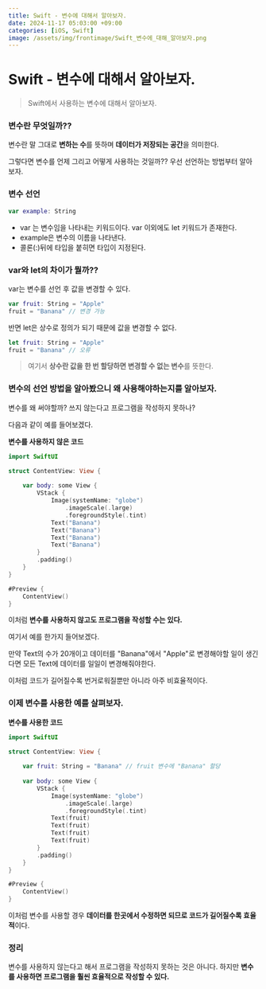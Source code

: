 ```yaml
---
title: Swift - 변수에 대해서 알아보자.
date: 2024-11-17 05:03:00 +09:00
categories: [iOS, Swift]
image: /assets/img/frontimage/Swift_변수에_대해_알아보자.png
---
```


# Swift - 변수에 대해서 알아보자.

>Swift에서 사용하는 변수에 대해서 알아보자.

### 변수란 무엇일까??
변수란 말 그대로 **변하는 수**를 뜻하며 **데이터가 저장되는 공간**을 의미한다.

그렇다면 변수를 언제 그리고 어떻게 사용하는 것일까??
우선 선언하는 방법부터 알아보자.

### 변수 선언
```swift
var example: String
```
- var 는 변수임을 나타내는 키워드이다. var 이외에도 let 키워드가 존재한다.
- example은 변수의 이름을 나타낸다.
- 콜론(:)뒤에 타입을 붙히면 타입이 지정된다.

### var와 let의 차이가 뭘까??
var는 변수를 선언 후 값을 변경할 수 있다.
```swift
var fruit: String = "Apple"
fruit = "Banana" // 변경 가능
```
반면 let은 상수로 정의가 되기 때문에 값을 변경할 수 없다.
```swift
let fruit: String = "Apple"
fruit = "Banana" // 오류
```

> 여기서 **상수란 값을 한 번 할당하면 변경할 수 없는 변수**를 뜻한다.

### 변수의 선언 방법을 알아봤으니 왜 사용해야하는지를 알아보자.

변수를 왜 써야할까? 쓰지 않는다고 프로그램을 작성하지 못하나?

다음과 같이 예를 들어보겠다.

**변수를 사용하지 않은 코드**
```swift
import SwiftUI

struct ContentView: View {
    
    var body: some View {
        VStack {
            Image(systemName: "globe")
                .imageScale(.large)
                .foregroundStyle(.tint)
            Text("Banana")
            Text("Banana")
            Text("Banana")
            Text("Banana")
        }
        .padding()
    }
}

#Preview {
    ContentView()
}
```
이처럼 **변수를 사용하지 않고도 프로그램을 작성할 수는 있다.**

여기서 예를 한가지 들어보겠다.

만약 Text의 수가 20개이고 데이터를 "Banana"에서 "Apple"로 변경해야할 일이 생긴다면 모든 Text에 데이터를 일일이 변경해줘야한다.

이처럼 코드가 길어질수록 번거로워질뿐만 아니라 아주 비효율적이다.

### 이제 변수를 사용한 예를 살펴보자.

**변수를 사용한 코드**
```swift
import SwiftUI

struct ContentView: View {
    
    var fruit: String = "Banana" // fruit 변수에 "Banana" 할당
    
    var body: some View {
        VStack {
            Image(systemName: "globe")
                .imageScale(.large)
                .foregroundStyle(.tint)
            Text(fruit)
            Text(fruit)
            Text(fruit)
            Text(fruit)
        }
        .padding()
    }
}

#Preview {
    ContentView()
}
```
이처럼 변수를 사용할 경우 **데이터를 한곳에서 수정하면 되므로 코드가 길어질수록 효율적**이다.

### 정리
변수를 사용하지 않는다고 해서 프로그램을 작성하지 못하는 것은 아니다.
하지만 **변수를 사용하면 프로그램을 훨씬 효율적으로 작성할 수 있다.**
